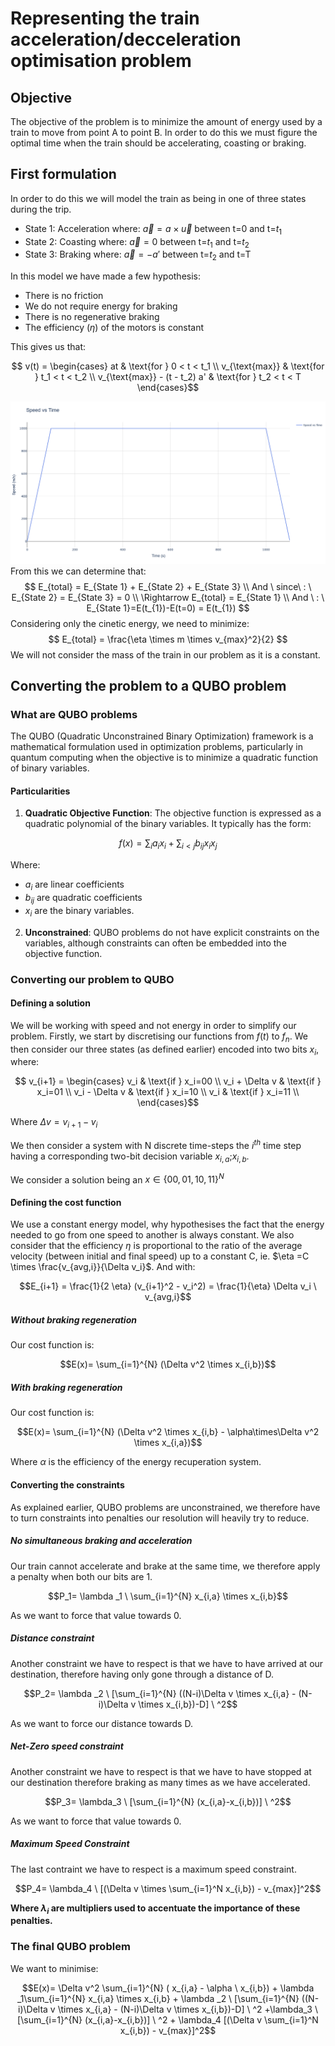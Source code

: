 # Representing the train acceleration/decceleration optimisation problem

## Objective

The objective of the problem is to minimize the amount of energy used by a train to move from point A to point B. In order to do this we must figure the optimal time when the train should be accelerating, coasting or braking.

## First formulation

In order to do this we will model the train as being in one of three states during the trip.

- State 1: Acceleration where: $\vec{a}=a\times\vec{u}$ between t=0 and t=$t_{1}$
- State 2: Coasting where: $\vec{a}=0$ between t=$t_{1}$ and t=$t_{2}$
- State 3: Braking where: $\vec{a}= -a'$ between t=$t_{2}$ and t=T

In this model we have made a few hypothesis:

- There is no friction
- We do not require energy for braking
- There is no regenerative braking
- The efficiency ($\eta$) of the motors is constant

This gives us that:

```math

v(t) = 
\begin{cases} 
at & \text{for } 0 < t < t_1 \\ 
v_{\text{max}} & \text{for } t_1 < t < t_2 \\ 
v_{\text{max}} - (t - t_2) a' & \text{for } t_2 < t < T 
\end{cases}
```
![Plot1](../Illustrations/newplot.png)
From this we can determine that:
$$
E_{total} = E_{State 1} + E_{State 2} + E_{State 3} \\
And \ since\ : \ E_{State 2} = E_{State 3} = 0 \\
\Rightarrow  E_{total} = E_{State 1} \\
And \ : \ E_{State 1}=E(t_{1})-E(t=0) = E(t_{1})
$$
Considering only the cinetic energy, we need to minimize:
$$
E_{total} = \frac{\eta \times m \times v_{max}^2}{2}
$$
We will not consider the mass of the train in our problem as it is a constant.

## Converting the problem to a QUBO problem

### What are QUBO problems

The QUBO (Quadratic Unconstrained Binary Optimization) framework is a mathematical formulation used in optimization problems, particularly in quantum computing when the objective is to minimize a quadratic function of binary variables.

#### Particularities

1. **Quadratic Objective Function**: The objective function is expressed as a quadratic polynomial of the binary variables. It typically has the form:

```math
   f(x) = \sum_{i} a_i x_i + \sum_{i < j} b_{ij} x_i x_j
```

   Where:

- $a_{i}$ are linear coefficients
- $b_{ij}$ are quadratic coefficients
- $x_i$ are the binary variables.

2. **Unconstrained**: QUBO problems do not have explicit constraints on the variables, although constraints can often be embedded into the objective function.

### Converting our problem to QUBO

#### **Defining a solution**
We will be working with speed and not energy in order to simplify our problem. Firstly, we start by discretising our functions from $f(t)$ to $f_n$. We then consider our three states (as defined earlier) encoded into two bits $x_i$, where:

```math

v_{i+1} = 
\begin{cases} 
v_i & \text{if }  x_i=00 \\
v_i + \Delta v & \text{if }  x_i=01 \\
v_i - \Delta v & \text{if }  x_i=10 \\
v_i & \text{if }  x_i=11 \\
\end{cases}
```
Where $\Delta v = v_{i+1}-v_i$ 

We then consider a system with N discrete time-steps the $i^{th}$ time step having a corresponding two-bit decision variable $x_{i,a}$;$x_{i,b}$. 

 We consider a solution being an  $x\in \left\{00,01,10,11\right\} ^N$

#### **Defining the cost function**
We use a constant energy model, why hypothesises the fact that the energy needed to go from one speed to another is always constant. We also consider that the efficiency $\eta$ is proportional to the ratio of the average velocity (between initial and final speed) up to a constant C, ie. $\eta =C \times \frac{v_{avg,i}}{\Delta v_i}$.
And with:
```math
E_{i+1} = \frac{1}{2 \eta}  (v_{i+1}^2 - v_i^2) = \frac{1}{\eta} \Delta v_i \ v_{avg,i}
```

##### *Without braking regeneration*
Our cost function is:
```math
E(x)= \sum_{i=1}^{N} (\Delta v^2 \times x_{i,b})
```

##### *With braking regeneration*
Our cost function is:
```math
E(x)= \sum_{i=1}^{N} (\Delta v^2 \times x_{i,b} - \alpha\times\Delta v^2 \times x_{i,a})
```
Where $\alpha$ is the efficiency of the energy recuperation system.

#### **Converting the constraints**

As explained earlier, QUBO problems are unconstrained, we therefore have to turn constraints into penalties our resolution will heavily try to reduce.

##### *No simultaneous braking and acceleration*
Our train cannot accelerate and brake at the same time, we therefore apply a penalty when both our bits are 1.
```math
P_1= \lambda _1 \ \sum_{i=1}^{N}   x_{i,a} \times x_{i,b}
```
As we want to force that value towards 0.

##### *Distance constraint*
Another constraint we have to respect is that we have to have arrived at our destination, therefore having only gone through a distance of D.
```math
P_2= \lambda _2 \ [\sum_{i=1}^{N} ((N-i)\Delta v \times x_{i,a} - (N-i)\Delta v \times x_{i,b})-D] \ ^2
```
As we want to force our distance towards D.

##### *Net-Zero speed constraint*
Another constraint we have to respect is that we have to have stopped at our destination therefore braking as many times as we have accelerated.
```math
P_3= \lambda_3 \ [\sum_{i=1}^{N} (x_{i,a}-x_{i,b})] \ ^2
```
As we want to force that value towards 0.

##### *Maximum Speed Constraint*
The last contraint we have to respect is a maximum speed constraint.
```math
P_4= \lambda_4 \ [(\Delta v \times \sum_{i=1}^N x_{i,b}) - v_{max}]^2
```
**Where $\lambda _i$ are multipliers used to accentuate the importance of these penalties.**

### The final QUBO problem

We want to minimise:
```math
E(x)= \Delta v^2 \sum_{i=1}^{N} ( x_{i,a} - \alpha \ x_{i,b}) +  \lambda _1\sum_{i=1}^{N}   x_{i,a} \times x_{i,b} + \lambda _2 \ [\sum_{i=1}^{N} ((N-i)\Delta v \times x_{i,a} - (N-i)\Delta v \times x_{i,b})-D] \ ^2 +\lambda_3 \ [\sum_{i=1}^{N} (x_{i,a}-x_{i,b})] \ ^2 + \lambda_4 [(\Delta v \sum_{i=1}^N x_{i,b}) - v_{max}]^2
```